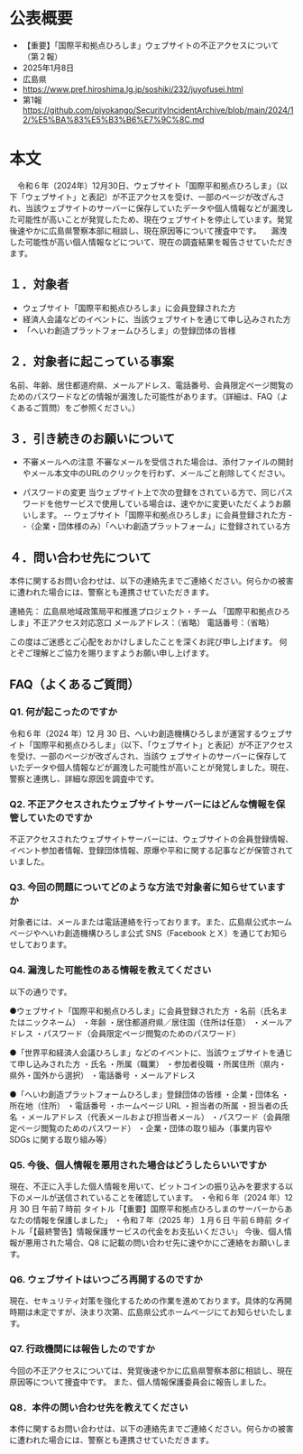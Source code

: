 # 公表概要
- 【重要】「国際平和拠点ひろしま」ウェブサイトの不正アクセスについて（第２報）
- 2025年1月8日
- 広島県
- https://www.pref.hiroshima.lg.jp/soshiki/232/juyofusei.html
- 第1報 https://github.com/piyokango/SecurityIncidentArchive/blob/main/2024/12/%E5%BA%83%E5%B3%B6%E7%9C%8C.md

# 本文
　令和６年（2024年）12月30日、ウェブサイト「国際平和拠点ひろしま」（以下「ウェブサイト」と表記）が不正アクセスを受け、一部のページが改ざんされ、当該ウェブサイトのサーバーに保存していたデータや個人情報などが漏洩した可能性が高いことが発覚したため、現在ウェブサイトを停止しています。発覚後速やかに広島県警察本部に相談し、現在原因等について捜査中です。
　漏洩した可能性が高い個人情報などについて、現在の調査結果を報告させていただきます。

## １．対象者
- ウェブサイト「国際平和拠点ひろしま」に会員登録された方
- 経済人会議などのイベントに、当該ウェブサイトを通じて申し込みされた方
- 「へいわ創造プラットフォームひろしま」の登録団体の皆様

## ２．対象者に起こっている事案
名前、年齢、居住都道府県、メールアドレス、電話番号、会員限定ページ閲覧のためのパスワードなどの情報が漏洩した可能性があります。（詳細は、FAQ（よくあるご質問）をご参照ください。）

## ３．引き続きのお願いについて
- 不審メールへの注意
不審なメールを受信された場合は、添付ファイルの開封やメール本文中のURLのクリックを行わず、メールごと削除してください。

- パスワードの変更
当ウェブサイト上で次の登録をされている方で、同じパスワードを他サービスで使用している場合は、速やかに変更いただくようお願いします。
-- ウェブサイト「国際平和拠点ひろしま」に会員登録された方
--（企業・団体様のみ）「へいわ創造プラットフォーム」に登録されている方

## ４．問い合わせ先について
本件に関するお問い合わせは、以下の連絡先までご連絡ください。何らかの被害に遭われた場合には、警察とも連携させていただきます。

連絡先：
広島県地域政策局平和推進プロジェクト・チーム 「国際平和拠点ひろしま」不正アクセス対応窓口
メールアドレス：（省略）
電話番号：（省略）

この度はご迷惑とご心配をおかけしましたことを深くお詫び申し上げます。
何とぞご理解とご協力を賜りますようお願い申し上げます。

## FAQ（よくあるご質問）
### Q1. 何が起こったのですか
令和６年（2024 年）12 月 30 日、へいわ創造機構ひろしまが運営するウェブサイト「国際平和拠点ひろしま」（以下、「ウェブサイト」と表記）が不正アクセスを受け、一部のページが改ざんされ、当該ウ
ェブサイトのサーバーに保存していたデータや個人情報などが漏洩した可能性が高いことが発覚しました。現在、警察と連携し、詳細な原因を調査中です。

### Q2. 不正アクセスされたウェブサイトサーバーにはどんな情報を保管していたのですか
不正アクセスされたウェブサイトサーバーには、ウェブサイトの会員登録情報、イベント参加者情報、登録団体情報、原爆や平和に関する記事などが保管されていました。

### Q3. 今回の問題についてどのような方法で対象者に知らせていますか
対象者には、メールまたは電話連絡を行っております。また、広島県公式ホームページやへいわ創造機構ひろしま公式 SNS（Facebook とＸ）を通じてお知らせしております。

### Q4. 漏洩した可能性のある情報を教えてください
以下の通りです。

●ウェブサイト「国際平和拠点ひろしま」に会員登録された方
・名前（氏名またはニックネーム）
・年齢
・居住都道府県／居住国（住所は任意）
・メールアドレス
・パスワード（会員限定ページ閲覧のためのパスワード）

●「世界平和経済人会議ひろしま」などのイベントに、当該ウェブサイトを通じて申し込みされた方
・氏名
・所属（職業）
・参加者役職
・所属住所（県内・県外・国外から選択）
・電話番号
・メールアドレス

●「へいわ創造プラットフォームひろしま」登録団体の皆様
・企業・団体名
・所在地（住所）
・電話番号
・ホームページ URL
・担当者の所属
・担当者の氏名
・メールアドレス（代表メールおよび担当者メール）
・パスワード（会員限定ページ閲覧のためのパスワード）
・企業・団体の取り組み（事業内容や SDGs に関する取り組み等）

### Q5. 今後、個人情報を悪用された場合はどうしたらいいですか
現在、不正に入手した個人情報を用いて、ビットコインの振り込みを要求する以下のメールが送信されていることを確認しています。
・令和６年（2024 年）12 月 30 日 午前７時前 タイトル「【重要】国際平和拠点ひろしまのサーバーからあなたの情報を保護しました」
・令和７年（2025 年）１月６日 午前６時前 タイトル「【最終警告】情報保護サービスの代金をお支払いください」
今後、個人情報が悪用された場合、Q8 に記載の問い合わせ先に速やかにご連絡をお願いします。

### Q6. ウェブサイトはいつごろ再開するのですか
現在、セキュリティ対策を強化するための作業を進めております。具体的な再開時期は未定ですが、決まり次第、広島県公式ホームページにてお知らせいたします。

### Q7. 行政機関には報告したのですか
今回の不正アクセスについては、発覚後速やかに広島県警察本部に相談し、現在原因等について捜査中です。
また、個人情報保護委員会に報告しました。

### Q8．本件の問い合わせ先を教えてください
本件に関するお問い合わせは、以下の連絡先までご連絡ください。何らかの被害に遭われた場合には、警察とも連携させていただきます。
